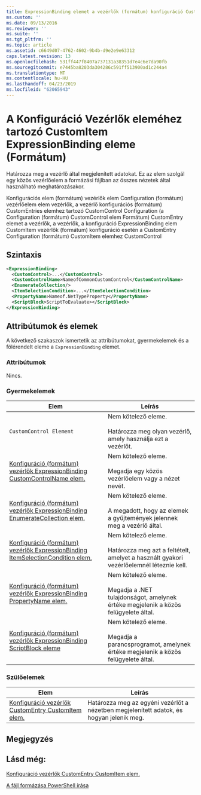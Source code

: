 ```yaml
---
title: ExpressionBinding elemet a vezérlők (formátum) konfiguráció CustomItem |} A Microsoft Docs
ms.custom: ''
ms.date: 09/13/2016
ms.reviewer: ''
ms.suite: ''
ms.tgt_pltfrm: ''
ms.topic: article
ms.assetid: c6649d07-4762-4602-9b4b-d9e2e9e63312
caps.latest.revision: 13
ms.openlocfilehash: 531ff447f8407a737131a38351d7e4c6e7da90fb
ms.sourcegitcommit: e7445ba8203da304286c591ff513900ad1c244a4
ms.translationtype: MT
ms.contentlocale: hu-HU
ms.lasthandoff: 04/23/2019
ms.locfileid: "62065943"
---
```

# <a name="expressionbinding-element-for-customitem-for-controls-for-configuration-format"></a>A Konfiguráció Vezérlők eleméhez tartozó CustomItem ExpressionBinding eleme (Formátum)

Határozza meg a vezérlő által megjelenített adatokat. Ez az elem szolgál egy közös vezérlőelem a formázási fájlban az összes nézetek által használható meghatározásakor.

Konfigurációs elem (formátum) vezérlők elem Configuration (formátum) vezérlőelem elem vezérlők, a vezérlő konfigurációs (formátum) CustomEntries elemhez tartozó CustomControl Configuration (a Configuration (formátum) CustomControl elem Formátum) CustomEntry elemet a vezérlők, a vezérlők, a konfiguráció ExpressionBinding elem CustomItem vezérlők (formátum) konfiguráció esetén a CustomEntry Configuration (formátum) CustomItem elemhez CustomControl

## <a name="syntax"></a>Szintaxis

```xml
<ExpressionBinding>
  <CustomControl>...</CustomControl>
  <CustomControlName>NameofCommonCustomControl</CustomControlName>
  <EnumerateCollection/>
  <ItemSelectionCondition>...</ItemSelectionCondition>
  <PropertyName>Nameof.NetTypeProperty</PropertyName>
  <ScriptBlock>ScriptToEvaluate></ScriptBlock>
</ExpressionBinding>
```

## <a name="attributes-and-elements"></a>Attribútumok és elemek

A következő szakaszok ismertetik az attribútumokat, gyermekelemek és a fölérendelt eleme a `ExpressionBinding` elemet.

### <a name="attributes"></a>Attribútumok

Nincs.

### <a name="child-elements"></a>Gyermekelemek

|Elem|Leírás|
|-------------|-----------------|
|`CustomControl Element`|Nem kötelező eleme.<br /><br /> Határozza meg olyan vezérlő, amely használja ezt a vezérlőt.|
|[Konfiguráció (formátum) vezérlők ExpressionBinding CustomControlName elem.](./customcontrolname-element-for-expressionbinding-for-controls-for-configuration-format.md)|Nem kötelező eleme.<br /><br /> Megadja egy közös vezérlőelem vagy a nézet nevét.|
|[Konfiguráció (formátum) vezérlők ExpressionBinding EnumerateCollection elem.](./enumeratecollection-element-for-expressionbinding-for-controls-for-configuration-format.md)|Nem kötelező eleme.<br /><br /> A megadott, hogy az elemek a gyűjtemények jelennek meg a vezérlő által.|
|[Konfiguráció (formátum) vezérlők ExpressionBinding ItemSelectionCondition elem.](./itemselectioncondition-element-for-expressionbinding-for-controls-for-configuration-format.md)|Nem kötelező eleme.<br /><br /> Határozza meg azt a feltételt, amelyet a használt gyakori vezérlőelemnél léteznie kell.|
|[Konfiguráció (formátum) vezérlők ExpressionBinding PropertyName elem.](./propertyname-element-for-expressionbinding-for-controls-for-configuration-format.md)|Nem kötelező eleme.<br /><br /> Megadja a .NET tulajdonságot, amelynek értéke megjelenik a közös felügyelete által.|
|[Konfiguráció (formátum) vezérlők ExpressionBinding ScriptBlock eleme](./scriptblock-element-for-expressionbinding-for-controls-for-configuration-format.md)|Nem kötelező eleme.<br /><br /> Megadja a parancsprogramot, amelynek értéke megjelenik a közös felügyelete által.|

### <a name="parent-elements"></a>Szülőelemek

|Elem|Leírás|
|-------------|-----------------|
|[Konfiguráció vezérlők CustomEntry CustomItem elem.](./customitem-element-for-customentry-for-controls-for-configuration-format.md)|Határozza meg az egyéni vezérlőt a nézetben megjelenített adatok, és hogyan jelenik meg.|

## <a name="remarks"></a>Megjegyzés

## <a name="see-also"></a>Lásd még:

[Konfiguráció vezérlők CustomEntry CustomItem elem.](./customitem-element-for-customentry-for-controls-for-configuration-format.md)

[A fájl formázása PowerShell írása](./writing-a-powershell-formatting-file.md)
